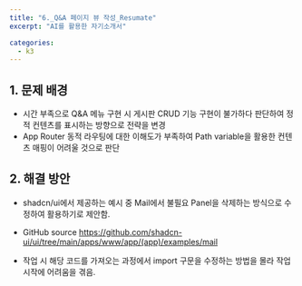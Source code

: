 ```yaml
---
title: "6._Q&A 페이지 뷰 작성_Resumate"
excerpt: "AI를 활용한 자기소개서"

categories:
  - k3
---
```


## 1. 문제 배경

- 시간 부족으로 Q&A 메뉴 구현 시 게시판 CRUD 기능 구현이 불가하다 판단하여 정적 컨텐츠를 표시하는 방향으로 전략을 변경
- App Router 동적 라우팅에 대한 이해도가 부족하여 Path variable을 활용한 컨텐츠 매핑이 어려울 것으로 판단

## 2. 해결 방안

- shadcn/ui에서 제공하는 예시 중 Mail에서 불필요 Panel을 삭제하는 방식으로 수정하여 활용하기로 제안함.

- GitHub source
https://github.com/shadcn-ui/ui/tree/main/apps/www/app/(app)/examples/mail

- 작업 시 해당 코드를 가져오는 과정에서 import 구문을 수정하는 방법을 몰라 작업 시작에 어려움을 겪음.